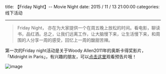 title: 【Friday Night】-- Movie Night
date: 2015 / 11 / 13 21:00:00
categories: 线下活动

---

> Friday Night， 亦在为大家提供一个在周五晚上放松的时间。看电影，聊读书，品红酒。总之，让我们远离工作，让大脑慢下来，让生活慢下来，和周围的人分享一周的感受，回忆上一周的酸甜苦辣。

第一次的Friday night活动是关于Woody Allen2011年的奥斯卡得奖影片，「Midnight in Paris」，有兴趣的朋友，可以[点击这里](http://www.imdb.com/title/tt1605783/?ref_=nv_sr_4)观看预告片哦！

![image](http://wx3.sinaimg.cn/mw690/a9a40e85gy1fij6xaoyy3j22io1w0e82.jpg)